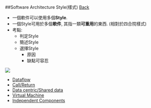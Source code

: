 ##Software Architecture Style(樣式) [Back](./../Architecture.md)
- 一個軟件可以使用多個**Style**.
- 一個Style可用於多個**軟件**, 其指一類**可重用**的東西. (相對於四合院樣式)
- 考點:
	- 判定Style
	- 簡述Style
	- 選擇Style
		- 原因
		- 缺點可容忍

<img src="./style.png">

- [Dataflow](./dataflow/dataflow.md)
- [Call/Return](./callandreturn/callandreturn.md)
- [Data centric/Shared data](./centric/centric.md)
- [Virtual Machine](./virtualmachine/virtualmachine.md)
- [Independent Components](./independent/independent.md)
